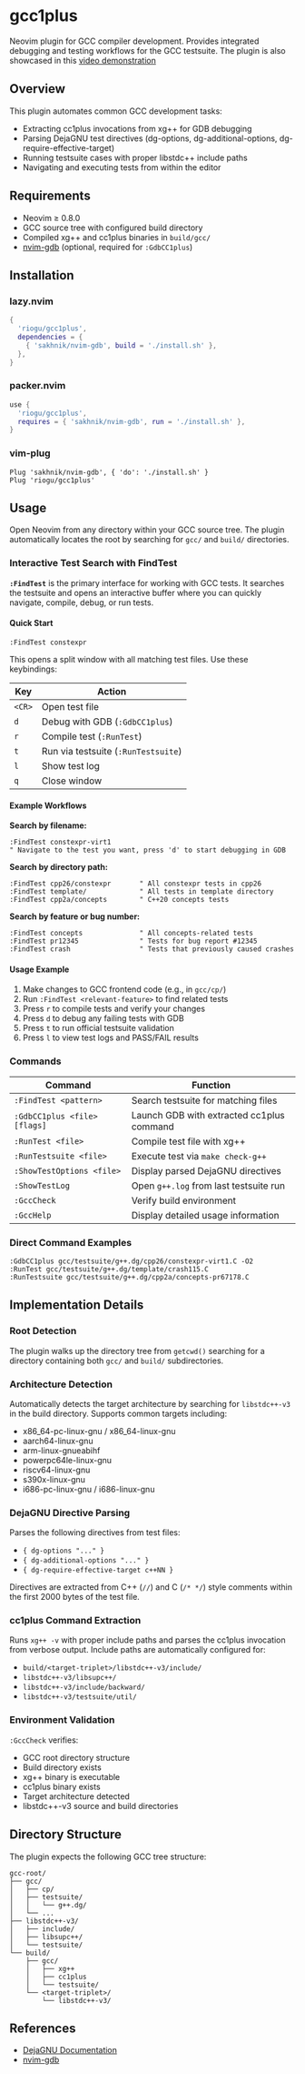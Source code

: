 # gcc1plus
Neovim plugin for GCC compiler development. Provides integrated debugging and testing workflows for the GCC testsuite.
The plugin is also showcased in this [video demonstration](https://www.youtube.com/watch?v=m0yDte273IQ)

## Overview
This plugin automates common GCC development tasks:
- Extracting cc1plus invocations from xg++ for GDB debugging
- Parsing DejaGNU test directives (dg-options, dg-additional-options, dg-require-effective-target)
- Running testsuite cases with proper libstdc++ include paths
- Navigating and executing tests from within the editor

## Requirements
- Neovim ≥ 0.8.0
- GCC source tree with configured build directory
- Compiled xg++ and cc1plus binaries in `build/gcc/`
- [nvim-gdb](https://github.com/sakhnik/nvim-gdb) (optional, required for `:GdbCC1plus`)

## Installation
### lazy.nvim
```lua
{
  'riogu/gcc1plus',
  dependencies = {
    { 'sakhnik/nvim-gdb', build = './install.sh' },
  },
}
```
### packer.nvim
```lua
use {
  'riogu/gcc1plus',
  requires = { 'sakhnik/nvim-gdb', run = './install.sh' },
}
```
### vim-plug
```vim
Plug 'sakhnik/nvim-gdb', { 'do': './install.sh' }
Plug 'riogu/gcc1plus'
```

## Usage
Open Neovim from any directory within your GCC source tree. The plugin automatically locates the root by searching for `gcc/` and `build/` directories.

### Interactive Test Search with FindTest
**`:FindTest`** is the primary interface for working with GCC tests. It searches the testsuite and opens an interactive buffer where you can quickly navigate, compile, debug, or run tests.

#### Quick Start
```vim
:FindTest constexpr
```
This opens a split window with all matching test files. Use these keybindings:

| Key | Action |
|-----|--------|
| `<CR>` | Open test file |
| `d` | Debug with GDB (`:GdbCC1plus`) |
| `r` | Compile test (`:RunTest`) |
| `t` | Run via testsuite (`:RunTestsuite`) |
| `l` | Show test log |
| `q` | Close window |

#### Example Workflows

**Search by filename:**
```vim
:FindTest constexpr-virt1
" Navigate to the test you want, press 'd' to start debugging in GDB
```

**Search by directory path:**
```vim
:FindTest cpp26/constexpr       " All constexpr tests in cpp26
:FindTest template/             " All tests in template directory
:FindTest cpp2a/concepts        " C++20 concepts tests
```

**Search by feature or bug number:**
```vim
:FindTest concepts              " All concepts-related tests
:FindTest pr12345               " Tests for bug report #12345
:FindTest crash                 " Tests that previously caused crashes
```

#### Usage Example
1. Make changes to GCC frontend code (e.g., in `gcc/cp/`)
2. Run `:FindTest <relevant-feature>` to find related tests
3. Press `r` to compile tests and verify your changes
4. Press `d` to debug any failing tests with GDB
5. Press `t` to run official testsuite validation
6. Press `l` to view test logs and PASS/FAIL results

### Commands
| Command | Function |
|---------|----------|
| `:FindTest <pattern>` | Search testsuite for matching files |
| `:GdbCC1plus <file> [flags]` | Launch GDB with extracted cc1plus command |
| `:RunTest <file>` | Compile test file with xg++ |
| `:RunTestsuite <file>` | Execute test via `make check-g++` |
| `:ShowTestOptions <file>` | Display parsed DejaGNU directives |
| `:ShowTestLog` | Open `g++.log` from last testsuite run |
| `:GccCheck` | Verify build environment |
| `:GccHelp` | Display detailed usage information |

### Direct Command Examples
```vim
:GdbCC1plus gcc/testsuite/g++.dg/cpp26/constexpr-virt1.C -O2
:RunTest gcc/testsuite/g++.dg/template/crash115.C
:RunTestsuite gcc/testsuite/g++.dg/cpp2a/concepts-pr67178.C
```

## Implementation Details
### Root Detection
The plugin walks up the directory tree from `getcwd()` searching for a directory containing both `gcc/` and `build/` subdirectories.

### Architecture Detection
Automatically detects the target architecture by searching for `libstdc++-v3` in the build directory. Supports common targets including:
- x86_64-pc-linux-gnu / x86_64-linux-gnu
- aarch64-linux-gnu
- arm-linux-gnueabihf
- powerpc64le-linux-gnu
- riscv64-linux-gnu
- s390x-linux-gnu
- i686-pc-linux-gnu / i686-linux-gnu

### DejaGNU Directive Parsing
Parses the following directives from test files:
- `{ dg-options "..." }`
- `{ dg-additional-options "..." }`
- `{ dg-require-effective-target c++NN }`

Directives are extracted from C++ (`//`) and C (`/* */`) style comments within the first 2000 bytes of the test file.

### cc1plus Command Extraction
Runs `xg++ -v` with proper include paths and parses the cc1plus invocation from verbose output. Include paths are automatically configured for:
- `build/<target-triplet>/libstdc++-v3/include/`
- `libstdc++-v3/libsupc++/`
- `libstdc++-v3/include/backward/`
- `libstdc++-v3/testsuite/util/`

### Environment Validation
`:GccCheck` verifies:
- GCC root directory structure
- Build directory exists
- xg++ binary is executable
- cc1plus binary exists
- Target architecture detected
- libstdc++-v3 source and build directories

## Directory Structure
The plugin expects the following GCC tree structure:
```
gcc-root/
├── gcc/
│   ├── cp/
│   ├── testsuite/
│   │   └── g++.dg/
│   └── ...
├── libstdc++-v3/
│   ├── include/
│   ├── libsupc++/
│   └── testsuite/
└── build/
    ├── gcc/
    │   ├── xg++
    │   ├── cc1plus
    │   └── testsuite/
    └── <target-triplet>/
        └── libstdc++-v3/
```

## References
- [DejaGNU Documentation](https://www.gnu.org/software/dejagnu/manual/)
- [nvim-gdb](https://github.com/sakhnik/nvim-gdb)
